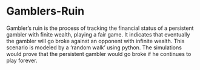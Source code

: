 # Gamblers-Ruin
Gambler’s ruin is the process of tracking the financial status of a persistent gambler with finite wealth, playing a fair game. It indicates that eventually the gambler will go broke against an opponent with infinite wealth. This scenario is modeled by a ‘random walk’ using python. The simulations would prove that the persistent gambler would go broke if he continues to play forever. 
